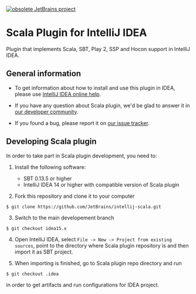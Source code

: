 [![obsolete JetBrains project](http://jb.gg/badges/obsolete.svg)](https://confluence.jetbrains.com/display/ALL/JetBrains+on+GitHub)

# Scala Plugin for IntelliJ IDEA

Plugin that implements Scala, SBT, Play 2, SSP and Hocon support in IntelliJ
IDEA.

## General information

- To get information about how to install and use this plugin in IDEA, please
  use [IntelliJ IDEA online help](https://www.jetbrains.com/idea/help/scala.html).

- If you have any question about Scala plugin, we'd be glad to answer it in [our
  developer community](https://devnet.jetbrains.com/community/idea/scala).

- If you found a bug, please report it on [our issue
  tracker](https://youtrack.jetbrains.com/newissue).

## Developing Scala plugin

In order to take part in Scala plugin development, you need to:

1. Install the following software:
    - SBT 0.13.5 or higher
    - IntelliJ IDEA 14 or higher with compatible version of Scala plugin

2. Fork this repository and clone it to your computer

  ```
  $ git clone https://github.com/JetBrains/intellij-scala.git
  ```

3. Switch to the main developement branch

  ```
  $ git checkout idea15.x
  ```

4. Open IntelliJ IDEA, select `File -> New -> Project from existing sources`, point to
the directory where Scala plugin repository is and then import it as SBT project.

5. When importing is finished, go to Scala plugin repo directory and run

  ```
  $ git checkout .idea
  ```

  in order to get artifacts and run configurations for IDEA project.


